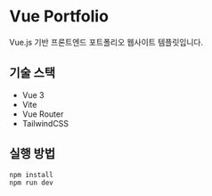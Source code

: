 # Vue Portfolio

Vue.js 기반 프론트엔드 포트폴리오 웹사이트 템플릿입니다.

## 기술 스택
- Vue 3
- Vite
- Vue Router
- TailwindCSS

## 실행 방법
```bash
npm install
npm run dev
```
